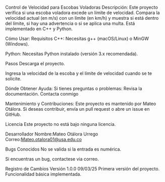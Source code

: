 Control de Velocidad para Escobas Voladoras
Descripción:
Este proyecto verifica si una escoba voladora excede un límite de velocidad. Compara la velocidad actual (en m/s) con un límite (en km/h) y muestra si está dentro del límite, si hay una advertencia o si se aplica una multa. Está implementado en C++ y Python.

Cómo Usar:
Requisitos
C++: Necesitas g++ (macOS/Linux) o MinGW (Windows).

Python: Necesitas Python instalado (versión 3.x recomendada).

Pasos
Descarga el proyecto.

Ingresa la velocidad de la escoba y el límite de velocidad cuando se te solicite.

Dónde Obtener Ayuda:
Si tienes preguntas o problemas:
Revisa la documentación.
Contacta conmigo

Mantenimiento y Contribuciones:
Este proyecto es mantenido por Mateo Otálora. Si deseas contribuir, envía un pull request o abre un issue en GitHub.

Licencia
Este proyecto no está bajo ninguna licencia.

Desarrollador
  Nombre:Mateo Otálora Urrego
Correo:Mateo.otalora01@usa.edu.co

Bugs Conocidos
No se valida si la entrada es numérica.

Si encuentras un bug, contactese via correo.

Registro de Cambios
Versión 1.0.0  09/03/25
Primera versión del proyecto.
Funcionalidad básica implementada.
